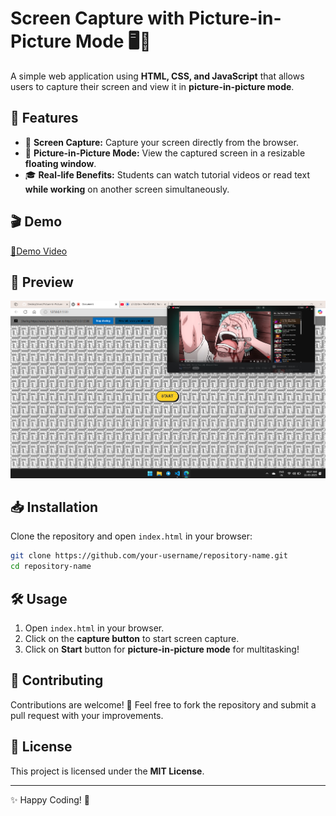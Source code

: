# Screen Capture with Picture-in-Picture Mode 🖥️📸

A simple web application using **HTML, CSS, and JavaScript** that allows users to capture their screen and view it in **picture-in-picture mode**.

## 🚀 Features

- 🎥 **Screen Capture:** Capture your screen directly from the browser.
- 📌 **Picture-in-Picture Mode:** View the captured screen in a resizable **floating window**.
- 🎓 **Real-life Benefits:** Students can watch tutorial videos or read text **while working** on another screen simultaneously.

## 🎬 Demo

[🔗Demo Video](https://drive.google.com/file/d/1vhANJE_Z9IHgzGPE9uUY_TOaNLasEcpl/view?usp=sharing)

## 📸 Preview

![Preview Image](preview-image.png)

## 📥 Installation

Clone the repository and open `index.html` in your browser:

```bash
git clone https://github.com/your-username/repository-name.git
cd repository-name
```

## 🛠️ Usage

1. Open `index.html` in your browser.
2. Click on the **capture button** to start screen capture.
3. Click on **Start** button for **picture-in-picture mode** for multitasking!

## 🤝 Contributing

Contributions are welcome! 🎉 Feel free to fork the repository and submit a pull request with your improvements.

## 📜 License

This project is licensed under the **MIT License**.

---

✨ Happy Coding! 🚀
